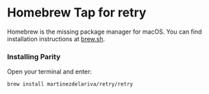 # Homebrew Tap for retry

Homebrew is the missing package manager for macOS. You can find installation instructions at [brew.sh](https://brew.sh/).

### Installing Parity

Open your terminal and enter:

```bash
brew install martinezdelariva/retry/retry
```
